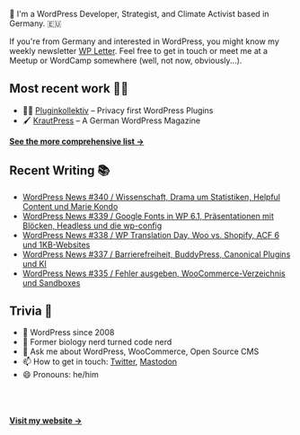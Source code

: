 👋 I'm a WordPress Developer, Strategist, and Climate Activist based in Germany. 🇪🇺

If you're from Germany and interested in WordPress, you might know my weekly newsletter [WP Letter](https://wpletter.de/). Feel free to get in touch or meet me at a Meetup or WordCamp somewhere (well, not now, obviously...).


## Most recent work 👷‍♂️

- 👨‍💻 [Pluginkollektiv](https://github.com/pluginkollektiv) – Privacy first WordPress Plugins
- 🖌️ [KrautPress](https://krautpress.de) – A German WordPress Magazine

**[See the more comprehensive list &rarr;](https://simonkraft.com/what-i-do)**


## Recent Writing 📚

<!-- BLOG-POST-LIST:START -->
- [WordPress News #340 / Wissenschaft, Drama um Statistiken, Helpful Content und Marie Kondo](https://feed.wpletter.de/link/14399/15693710/340)
- [WordPress News #339 / Google Fonts in WP 6.1, Präsentationen mit Blöcken, Headless und die wp-config](https://feed.wpletter.de/link/14399/15681038/339)
- [WordPress News #338 / WP Translation Day, Woo vs. Shopify, ACF 6 und 1KB-Websites](https://feed.wpletter.de/link/14399/15663842/338)
- [WordPress News #337 / Barrierefreiheit, BuddyPress, Canonical Plugins und KI](https://feed.wpletter.de/link/14399/15649223/337)
- [WordPress News #335 / Fehler ausgeben, WooCommerce-Verzeichnis und Sandboxes](https://feed.wpletter.de/link/14399/15608228/335)
<!-- BLOG-POST-LIST:END -->


## Trivia 🤪

- 👴 WordPress since 2008
- 🌱 Former biology nerd turned code nerd
- 💬 Ask me about WordPress, WooCommerce, Open Source CMS
- 📫 How to get in touch: [Twitter](https://twitter.com/krafit), [Mastodon](https://dewp.space/@simon)
- 😄 Pronouns: he/him

<br/><br/><br/>
**[Visit my website &rarr;](https://simonkraft.com)**